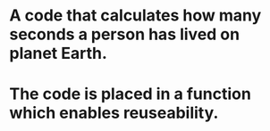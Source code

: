 # A code that calculates how many seconds a person has lived on planet Earth.
# The code is placed in a function which enables reuseability.